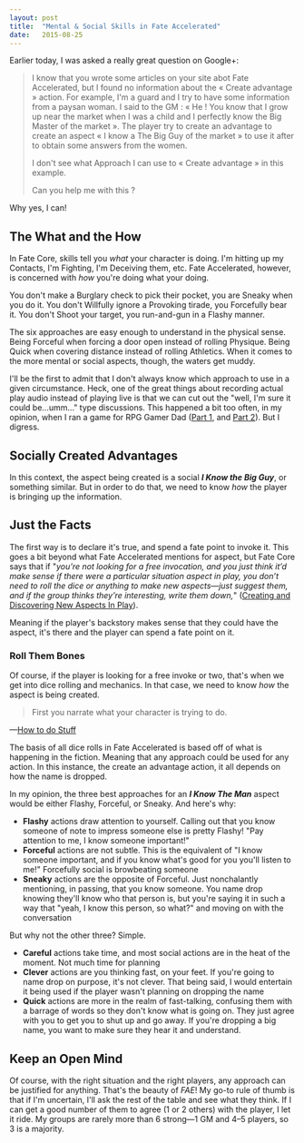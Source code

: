 ```yaml
---
layout: post
title:  "Mental & Social Skills in Fate Accelerated"
date:   2015-08-25
---
```


Earlier today, I was asked a really great question on Google+:

> I know that you wrote some articles on your site abot Fate Accelerated, but I found no information about the « Create advantage » action. For example, I'm a guard and I try to have some information from a paysan woman. I said to the GM : « He ! You know that I grow up near the market when I was a child and I perfectly know the Big Master of the market ». The player try to create an advantage to create an aspect « I know a The Big Guy of the market » to use it after to obtain some answers from the women.
>
> I don't see what Approach I can use to « Create advantage » in this example.
>
> Can you help me with this ?

Why yes, I can!

<!--more-->

## The What and the How
In Fate Core, skills tell you _what_ your character is doing. I'm hitting up my Contacts, I'm Fighting, I'm Deceiving them, etc. Fate Accelerated, however, is concerned with _how_ you're doing what your doing.

You don't make a Burglary check to pick their pocket, you are Sneaky when you do it. You don't Willfully ignore a Provoking tirade, you Forcefully bear it. You don't Shoot your target, you run-and-gun in a Flashy manner.

The six approaches are easy enough to understand in the physical sense. Being Forceful when forcing a door open instead of rolling Physique. Being Quick when covering distance instead of rolling Athletics. When it comes to the more mental or social aspects, though, the waters get muddy.

I'll be the first to admit that I don't always know which approach to use in a given circumstance. Heck, one of the great things about recording actual play audio instead of playing live is that we can cut out the "well, I'm sure it could be…umm…" type discussions. This happened a bit too often, in my opinion, when I ran a game for RPG Gamer Dad ([Part 1](https://rpggamerdad.wordpress.com/2015/06/01/ep-34-fate-accelerated-outer-wastes-pt1/), and [Part 2](https://rpggamerdad.wordpress.com/2015/06/15/ep-36-fate-accelerated-outer-wastes-pt2/)). But I digress.

## Socially Created Advantages
In this context, the aspect being created is a social **_I Know the Big Guy_**, or something similar. But in order to do that, we need to know _how_ the player is bringing up the information.

## Just the Facts
The first way is to declare it's true, and spend a fate point to invoke it. This goes a bit beyond what Fate Accelerated mentions for aspect, but Fate Core says that if "_you’re not looking for a free invocation, and you just think it’d make sense if there were a particular situation aspect in play, you don’t need to roll the dice or anything to make new aspects—just suggest them, and if the group thinks they’re interesting, write them down,_" ([Creating and Discovering New Aspects In Play][0]).

Meaning if the player's backstory makes sense that they could have the aspect, it's there and the player can spend a fate point on it.

### Roll Them Bones
Of course, if the player is looking for a free invoke or two, that's when we get into dice rolling and mechanics. In that case, we need to know _how_ the aspect is being created.

> First you narrate what your character is trying to do.
>
—[How to do Stuff][1]

The basis of all dice rolls in Fate Accelerated is based off of what is happening in the fiction. Meaning that any approach could be used for any action. In this instance, the create an advantage action, it all depends on how the name is dropped.

In my opinion, the three best approaches for an **_I Know The Man_** aspect would be either Flashy, Forceful, or Sneaky. And here's why:

* **Flashy** actions draw attention to yourself. Calling out that you know someone of note to impress someone else is pretty Flashy! "Pay attention to me, I know someone important!"
* **Forceful** actions are not subtle. This is the equivalent of "I know someone important, and if you know what's good for you you'll listen to me!" Forcefully social is browbeating someone
* **Sneaky** actions are the opposite of Forceful. Just nonchalantly mentioning, in passing, that you know someone. You name drop knowing they'll know who that person is, but you're saying it in such a way that "yeah, I know this person, so what?" and moving on with the conversation


But why not the other three? Simple.

* **Careful** actions take time, and most social actions are in the heat of the moment. Not much time for planning
* **Clever** actions are you thinking fast, on your feet. If you're going to name drop on purpose, it's not clever. That being said, I would entertain it being used if the player wasn't planning on dropping the name
* **Quick** actions are more in the realm of fast-talking, confusing them with a barrage of words so they don't know what is going on. They just agree with you to get you to shut up and go away. If you're dropping a big name, you want to make sure they hear it and understand.


## Keep an Open Mind
Of course, with the right situation and the right players, any approach can be justified for anything. That's the beauty of _FAE_! My go-to rule of thumb is that if I'm uncertain, I'll ask the rest of the table and see what they think. If I can get a good number of them to agree (1 or 2 others) with the player, I let it ride. My groups are rarely more than 6 strong—1 GM and 4–5 players, so 3 is a majority.

[0]: http://fate-srd.com/fate-core/using-aspects-roleplaying#creating-and-discovering-new-aspects-in-play
[1]: http://fate-srd.com/fate-accelerated/how-do-stuff-outcomes-actions-and-approaches
